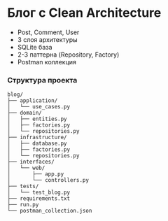 # Блог с Clean Architecture
- Post, Comment, User
- 3 слоя архитектуры
- SQLite база
- 2-3 паттерна (Repository, Factory)
- Postman коллекция

### Структура проекта

```
blog/
├── application/
│   └── use_cases.py
├── domain/
│   ├── entities.py
│   ├── factories.py
│   └── repositories.py
├── infrastructure/
│   ├── database.py
│   ├── factories.py
│   └── repositories.py
├── interfaces/
│   └── web/
│       ├── app.py
│       └── controllers.py
├── tests/
│   └── test_blog.py
├── requirements.txt
├── run.py
└── postman_collection.json
```